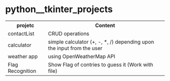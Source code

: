 # python__tkinter_projects
<table>
<tr>
<th>
 projetc
 </th>
 <th>
 Content
 </th>
</tr>
<tr>
 <td>
    contactList
 </td>
 <td>
    CRUD operations
 </td>
</tr>
 
 <tr>
 <td>
    calculator
 </td>
 <td>
    simple calculator (+, -, *, /) depending upon the input from the user
 </td>
</tr>

 <tr>
 <td>
    weather app
 </td>
 <td>
   using OpenWeatherMap API 
 </td>
 </tr>
 
 
 <tr>
 <td>
    Flag Recognition
 </td>
 <td>
   Show Flag of contries  to guess it (Work with file)
 </td>
 </tr>
</table>

